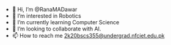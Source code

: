 - 👋 Hi, I’m @RanaMADawar
- 👀 I’m interested in Robotics
- 🌱 I’m currently learning Computer Science
- 💞️ I’m looking to collaborate with AI.
- 📫 How to reach me 2k20bscs355@undergrad.nfciet.edu.pk

<!---
RanaMADawar/RanaMADawar is a ✨ special ✨ repository because its `README.md` (this file) appears on your GitHub profile.
You can click the Preview link to take a look at your changes.
--->
